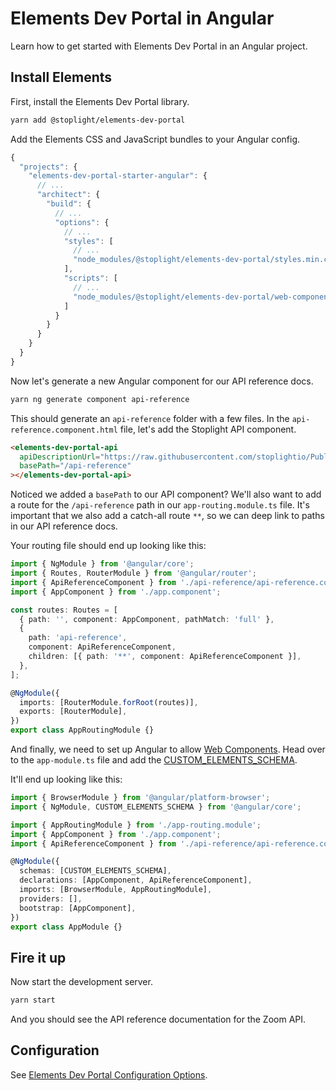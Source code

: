 # Elements Dev Portal in Angular

Learn how to get started with Elements Dev Portal in an Angular project.

## Install Elements

First, install the Elements Dev Portal library.

```bash
yarn add @stoplight/elements-dev-portal
```

Add the Elements CSS and JavaScript bundles to your Angular config.

<!-- title: angular.json -->
```jsx
{
  "projects": {
    "elements-dev-portal-starter-angular": {
      // ...
      "architect": {
        "build": {
          // ...
          "options": {
            // ...
            "styles": [
              // ...
              "node_modules/@stoplight/elements-dev-portal/styles.min.css"
            ],
            "scripts": [
              // ...
              "node_modules/@stoplight/elements-dev-portal/web-components.min.js"
            ]
          }
        }
      }
    }
  }
}
```

Now let's generate a new Angular component for our API reference docs.

```bash
yarn ng generate component api-reference
```

This should generate an `api-reference` folder with a few files. In the `api-reference.component.html` file, let's add the Stoplight API component.

<!--
title: api-reference.component.html
-->
```html
<elements-dev-portal-api
  apiDescriptionUrl="https://raw.githubusercontent.com/stoplightio/Public-APIs/master/reference/zoom/openapi.yaml"
  basePath="/api-reference"
></elements-dev-portal-api>
```

Noticed we added a `basePath` to our API component? We'll also want to add a route for the `/api-reference` path in our `app-routing.module.ts` file. It's important that we also add a catch-all route `**`, so we can deep link to paths in our API reference docs.

Your routing file should end up looking like this:

<!--
title: app-routing.module.ts
-->
```ts
import { NgModule } from '@angular/core';
import { Routes, RouterModule } from '@angular/router';
import { ApiReferenceComponent } from './api-reference/api-reference.component';
import { AppComponent } from './app.component';

const routes: Routes = [
  { path: '', component: AppComponent, pathMatch: 'full' },
  {
    path: 'api-reference',
    component: ApiReferenceComponent,
    children: [{ path: '**', component: ApiReferenceComponent }],
  },
];

@NgModule({
  imports: [RouterModule.forRoot(routes)],
  exports: [RouterModule],
})
export class AppRoutingModule {}
```


And finally, we need to set up Angular to allow [Web Components](https://developer.mozilla.org/en-US/docs/Web/Web_Components). Head over to the `app-module.ts` file and add the [CUSTOM_ELEMENTS_SCHEMA](https://angular.io/api/core/CUSTOM_ELEMENTS_SCHEMA).

It'll end up looking like this:

<!--
title: app-module.ts
-->
```ts
import { BrowserModule } from '@angular/platform-browser';
import { NgModule, CUSTOM_ELEMENTS_SCHEMA } from '@angular/core';

import { AppRoutingModule } from './app-routing.module';
import { AppComponent } from './app.component';
import { ApiReferenceComponent } from './api-reference/api-reference.component';

@NgModule({
  schemas: [CUSTOM_ELEMENTS_SCHEMA],
  declarations: [AppComponent, ApiReferenceComponent],
  imports: [BrowserModule, AppRoutingModule],
  providers: [],
  bootstrap: [AppComponent],
})
export class AppModule {}
```

## Fire it up

Now start the development server.

```bash
yarn start
```

And you should see the API reference documentation for the Zoom API.

## Configuration

See [Elements Dev Portal Configuration Options](elements-dev-portal-options.md).
